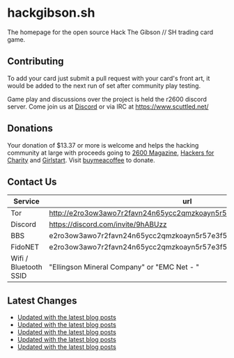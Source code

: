 # hackgibson.sh
The homepage for the open source Hack The Gibson // SH trading card game.


## Contributing

To add your card just submit a pull request with your card's front art, it would be added to the next run of set after community play testing.

Game play and discussions over the project is held the r2600 discord server. Come join us at [Discord](https://discord.com/invite/9hABUzz) or via IRC at https://www.scuttled.net/


## Donations

Your donation of $13.37 or more is welcome and helps the hacking community at large with proceeds going to [2600 Magazine](https://2600.com/), [Hackers for Charity](https://hackersforcharity.org) and [Girlstart](https://girlstart.org).  Visit [buymeacoffee](https://www.buymeacoffee.com/hackgibson.sh) to donate.


## Contact Us

Service | url
-|-
Tor | http://e2ro3ow3awo7r2favn24n65ycc2qmzkoayn5r57e3f56nvjwdcgg32ad.onion
Discord | https://discord.com/invite/9hABUzz
BBS | e2ro3ow3awo7r2favn24n65ycc2qmzkoayn5r57e3f56nvjwdcgg32ad.onion:23
FidoNET | e2ro3ow3awo7r2favn24n65ycc2qmzkoayn5r57e3f56nvjwdcgg32ad.onion:24554
Wifi / Bluetooth SSID | "Ellingson Mineral Company" or "EMC Net - <fidonet address>"

## Latest Changes
<!-- BLOG-POST-LIST:START -->
- [Updated with the latest blog posts](https://github.com/DFW2600/hackgibson.sh/commit/add0eacc9b93b3d34e3b47a21793403cddc2765b)
- [Updated with the latest blog posts](https://github.com/DFW2600/hackgibson.sh/commit/755c6252eb2b3fed4e170aafd43ae2c202fa59fe)
- [Updated with the latest blog posts](https://github.com/DFW2600/hackgibson.sh/commit/81f70185c9d654a6cc10772671a2f95ab1d2b325)
- [Updated with the latest blog posts](https://github.com/DFW2600/hackgibson.sh/commit/fb231f164a9522b5828385ff56a67c6e39b28a62)
- [Updated with the latest blog posts](https://github.com/DFW2600/hackgibson.sh/commit/bc946cfbb0dfe380ef966a34432ae11879c38426)
<!-- BLOG-POST-LIST:END -->
